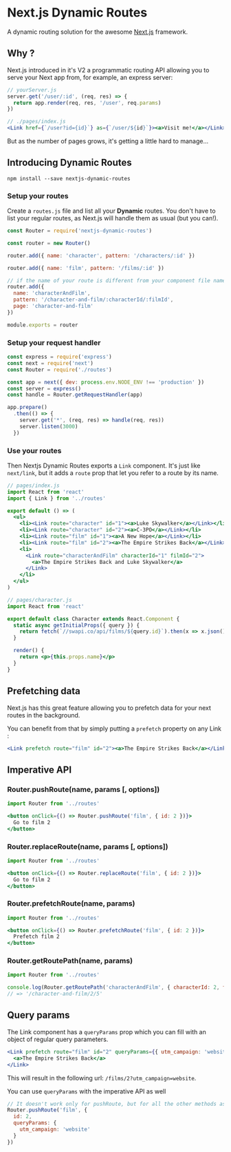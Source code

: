 # Next.js Dynamic Routes

A dynamic routing solution for the awesome [Next.js](https://github.com/zeit/next.js)
framework.

## Why ?

Next.js introduced in it's V2 a programmatic routing API allowing you to serve your
Next app from, for example, an express server:

```js
// yourServer.js
server.get('/user/:id', (req, res) => {
  return app.render(req, res, '/user', req.params)
})
```
```jsx
// ./pages/index.js
<Link href={`/user?id={id}`} as={`/user/${id}`}><a>Visit me!</a></Link>
```

But as the number of pages grows, it's getting a little hard to manage...

## Introducing Dynamic Routes

```
npm install --save nextjs-dynamic-routes
```

### Setup your routes
Create a `routes.js` file and list all your **Dynamic** routes.
You don't have to list your regular routes, as Next.js will handle them as usual (but you can!).

```js
const Router = require('nextjs-dynamic-routes')

const router = new Router()

router.add({ name: 'character', pattern: '/characters/:id' })

router.add({ name: 'film', pattern: '/films/:id' })

// if the name of your route is different from your component file name:
router.add({
  name: 'characterAndFilm',
  pattern: '/character-and-film/:characterId/:filmId',
  page: 'character-and-film'
})

module.exports = router

```

### Setup your request handler
```js
const express = require('express')
const next = require('next')
const Router = require('./routes')

const app = next({ dev: process.env.NODE_ENV !== 'production' })
const server = express()
const handle = Router.getRequestHandler(app)

app.prepare()
  .then(() => {
    server.get('*', (req, res) => handle(req, res))
    server.listen(3000)
  })
```

### Use your routes
Then Nextjs Dynamic Routes exports a `Link` component. It's just like `next/link`,
but it adds a `route` prop that let you refer to a route by its name.

```jsx
// pages/index.js
import React from 'react'
import { Link } from '../routes'

export default () => (
  <ul>
    <li><Link route="character" id="1"><a>Luke Skywalker</a></Link></li>
    <li><Link route="character" id="2"><a>C-3PO</a></Link></li>
    <li><Link route="film" id="1"><a>A New Hope</a></Link></li>
    <li><Link route="film" id="2"><a>The Empire Strikes Back</a></Link></li>
    <li>
      <Link route="characterAndFilm" characterId="1" filmId="2">
        <a>The Empire Strikes Back and Luke Skywalker</a>
      </Link>
    </li>
  </ul>
)
```

```jsx
// pages/character.js
import React from 'react'

export default class Character extends React.Component {
  static async getInitialProps({ query }) {
    return fetch(`//swapi.co/api/films/${query.id}`).then(x => x.json())
  }

  render() {
    return <p>{this.props.name}</p>
  }
}
```

## Prefetching data
Next.js has this great feature allowing you to prefetch data for your next routes
in the background.

You can benefit from that by simply putting a `prefetch` property on any Link :

```jsx
<Link prefetch route="film" id="2"><a>The Empire Strikes Back</a></Link>
```

## Imperative API

### Router.pushRoute(name, params [, options])
```jsx
import Router from '../routes'

<button onClick={() => Router.pushRoute('film', { id: 2 })}>
  Go to film 2
</button>
```

### Router.replaceRoute(name, params [, options])
```jsx
import Router from '../routes'

<button onClick={() => Router.replaceRoute('film', { id: 2 })}>
  Go to film 2
</button>
```

### Router.prefetchRoute(name, params)
```jsx
import Router from '../routes'

<button onClick={() => Router.prefetchRoute('film', { id: 2 })}>
  Prefetch film 2
</button>
```

### Router.getRoutePath(name, params)
```js
import Router from '../routes'

console.log(Router.getRoutePath('characterAndFilm', { characterId: 2, filmId: 5 }))
// => '/character-and-film/2/5'
```

## Query params
The Link component has a `queryParams` prop which you can fill with an object of regular query parameters.

```jsx
<Link prefetch route="film" id="2" queryParams={{ utm_campaign: 'website' }}>
  <a>The Empire Strikes Back</a>
</Link>
```
This will result in the following url: `/films/2?utm_campaign=website`.

You can use `queryParams` with the imperative API as well

```js
// It doesn't work only for pushRoute, but for all the other methods as well.
Router.pushRoute('film', {
  id: 2,
  queryParams: {
    utm_campaign: 'website'
  }
})
```
